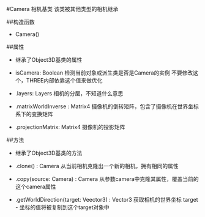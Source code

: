 #Camera 相机基类
该类被其他类型的相机继承

##构造函数

* Camera()

##属性
* 继承了Object3D基类的属性
* isCamera: Boolean
检测当前对象或派生类是否是Camera的实例
不要修改这个，THREE内部依靠这个值来做优化

* .layers: Layers
相机的分层，不知道什么意思

* .matrixWorldInverse : Matrix4
摄像机的倒转矩阵，包含了摄像机在世界坐标系下的变换矩阵

* .projectionMatrix: Matrix4
摄像机的投影矩阵

##方法

* 继承了Object3D基类的方法
* .clone() : Camera
从当前相机克隆出一个新的相机，拥有相同的属性

* .copy(source: Camera) : Camera
从参数camera中克隆其属性，覆盖当前的这个camera属性

* .getWorldDirection(target: Veector3) : Vector3
获取相机的世界坐标
target - 坐标的值将被复制到这个target对象中